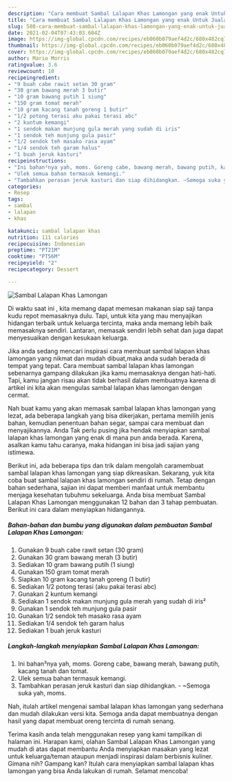 ```yaml
---
description: "Cara membuat Sambal Lalapan Khas Lamongan yang enak Untuk Jualan"
title: "Cara membuat Sambal Lalapan Khas Lamongan yang enak Untuk Jualan"
slug: 580-cara-membuat-sambal-lalapan-khas-lamongan-yang-enak-untuk-jualan
date: 2021-02-04T07:43:03.604Z
image: https://img-global.cpcdn.com/recipes/eb060b079aef4d2c/680x482cq70/sambal-lalapan-khas-lamongan-foto-resep-utama.jpg
thumbnail: https://img-global.cpcdn.com/recipes/eb060b079aef4d2c/680x482cq70/sambal-lalapan-khas-lamongan-foto-resep-utama.jpg
cover: https://img-global.cpcdn.com/recipes/eb060b079aef4d2c/680x482cq70/sambal-lalapan-khas-lamongan-foto-resep-utama.jpg
author: Mario Morris
ratingvalue: 3.6
reviewcount: 10
recipeingredient:
- "9 buah cabe rawit setan 30 gram"
- "30 gram bawang merah 3 butir"
- "10 gram bawang putih 1 siung"
- "150 gram tomat merah"
- "10 gram kacang tanah goreng 1 butir"
- "1/2 potong terasi aku pakai terasi abc"
- "2 kuntum kemangi"
- "1 sendok makan munjung gula merah yang sudah di iris"
- "1 sendok teh munjung gula pasir"
- "1/2 sendok teh masako rasa ayam"
- "1/4 sendok teh garam halus"
- "1 buah jeruk kasturi"
recipeinstructions:
- "Ini bahan²nya yah, moms. Goreng cabe, bawang merah, bawang putih, kacang tanah dan tomat."
- "Ulek semua bahan termasuk kemangi."
- "Tambahkan perasan jeruk kasturi dan siap dihidangkan. ~Semoga suka yah, moms."
categories:
- Resep
tags:
- sambal
- lalapan
- khas

katakunci: sambal lalapan khas 
nutrition: 111 calories
recipecuisine: Indonesian
preptime: "PT21M"
cooktime: "PT56M"
recipeyield: "2"
recipecategory: Dessert

---
```



![Sambal Lalapan Khas Lamongan](https://img-global.cpcdn.com/recipes/eb060b079aef4d2c/680x482cq70/sambal-lalapan-khas-lamongan-foto-resep-utama.jpg)

Di waktu  saat ini , kita memang dapat memesan makanan siap saji tanpa kudu repot memasaknya dulu. Tapi, untuk kita yang mau menyajikan hidangan terbaik untuk keluarga tercinta, maka anda memang lebih baik memasaknya sendiri. Lantaran, memasak sendiri lebih sehat dan juga dapat menyesuaikan dengan kesukaan keluarga.

Jika anda sedang mencari inspirasi cara membuat sambal lalapan khas lamongan yang nikmat dan mudah dibuat,maka anda sudah berada di tempat yang tepat. Cara membuat sambal lalapan khas lamongan  sebenarnya gampang dilakukan jika kamu memasaknya dengan hati-hati. Tapi, kamu jangan risau akan tidak berhasil dalam membuatnya 
karena di artikel ini kita akan mengulas sambal lalapan khas lamongan dengan cermat.  



Nah buat kamu yang akan memasak sambal lalapan khas lamongan yang lezat, ada beberapa langkah yang bisa dikerjakan, pertama memilih jenis bahan, kemudian penentuan bahan segar, sampai cara membuat dan menyajikannya. Anda Tak perlu pusing jika hendak menyiapkan sambal lalapan khas lamongan yang enak di mana pun anda berada. Karena, asalkan kamu  tahu caranya, maka hidangan ini bisa jadi sajian yang istimewa.

Berikut ini, ada beberapa tips dan trik dalam mengolah caramembuat sambal lalapan khas lamongan yang siap dikreasikan. Sekarang, yuk kita coba buat sambal lalapan khas lamongan sendiri di rumah. Tetap dengan bahan sederhana, sajian ini dapat memberi manfaat untuk membantu menjaga kesehatan tubuhmu sekeluarga. Anda bisa membuat Sambal Lalapan Khas Lamongan menggunakan 12 bahan dan 3 tahap pembuatan. Berikut ini cara dalam menyiapkan hidangannya.

<!--inarticleads1-->

##### Bahan-bahan dan bumbu yang digunakan dalam pembuatan Sambal Lalapan Khas Lamongan:

1. Gunakan 9 buah cabe rawit setan (30 gram)
1. Gunakan 30 gram bawang merah (3 butir)
1. Sediakan 10 gram bawang putih (1 siung)
1. Gunakan 150 gram tomat merah
1. Siapkan 10 gram kacang tanah goreng (1 butir)
1. Sediakan 1/2 potong terasi (aku pakai terasi abc)
1. Gunakan 2 kuntum kemangi
1. Sediakan 1 sendok makan munjung gula merah yang sudah di iris²
1. Gunakan 1 sendok teh munjung gula pasir
1. Gunakan 1/2 sendok teh masako rasa ayam
1. Sediakan 1/4 sendok teh garam halus
1. Sediakan 1 buah jeruk kasturi




<!--inarticleads2-->

##### Langkah-langkah menyiapkan Sambal Lalapan Khas Lamongan:

1. Ini bahan²nya yah, moms. Goreng cabe, bawang merah, bawang putih, kacang tanah dan tomat.
1. Ulek semua bahan termasuk kemangi.
1. Tambahkan perasan jeruk kasturi dan siap dihidangkan. - ~Semoga suka yah, moms.




Nah, itulah artikel mengenai  sambal lalapan khas lamongan  yang sederhana dan mudah dilakukan versi kita. Semoga anda dapat membuatnya dengan hasil yang dapat membuat oreng tercinta di rumah senang. 

Terima kasih anda telah menggunakan resep yang kami tampilkan di halaman ini. Harapan kami, olahan  Sambal Lalapan Khas Lamongan yang mudah di atas dapat membantu Anda menyiapkan masakan yang lezat untuk keluarga/teman ataupun menjadi inspirasi dalam berbisnis kuliner. Gimana nih? Gampang kan? Itulah cara menyiapkan sambal lalapan khas lamongan yang bisa Anda lakukan di rumah. Selamat mencoba!


